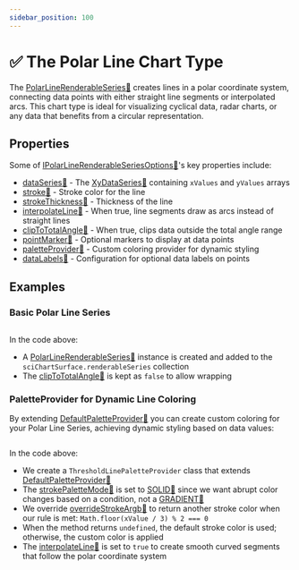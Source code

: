 ```yaml
---
sidebar_position: 100
---
```


# ✅ The Polar Line Chart Type

The [PolarLineRenderableSeries:blue_book:](https://www.scichart.com/documentation/js/v4/typedoc/classes/polarlinerenderableseries.html) creates lines in a polar coordinate system, connecting data points with either straight line segments or interpolated arcs. This chart type is ideal for visualizing cyclical data, radar charts, or any data that benefits from a circular representation.

<ChartFromSciChartDemo 
    src="http://stagingdemo2.scichart.com/demo/iframe/polar-line-chart"
    title="Polar Line Series Chart"
/>

## Properties

Some of [IPolarLineRenderableSeriesOptions:blue_book:](https://www.scichart.com/documentation/js/v4/typedoc/interfaces/ipolarlinerenderableseriesoptions.html)'s key properties include:

- [dataSeries:blue_book:](https://www.scichart.com/documentation/js/v4/typedoc/interfaces/ipolarlinerenderableseriesoptions.html#dataseries) - The [XyDataSeries:blue_book:](https://www.scichart.com/documentation/js/v4/typedoc/classes/xydataseries.html) containing `xValues` and `yValues` arrays
- [stroke:blue_book:](https://www.scichart.com/documentation/js/v4/typedoc/interfaces/ipolarlinerenderableseriesoptions.html#stroke) - Stroke color for the line
- [strokeThickness:blue_book:](https://www.scichart.com/documentation/js/v4/typedoc/interfaces/ipolarlinerenderableseriesoptions.html#strokethickness) - Thickness of the line
- [interpolateLine:blue_book:](https://www.scichart.com/documentation/js/v4/typedoc/interfaces/ipolarlinerenderableseriesoptions.html#interpolateline) - When true, line segments draw as arcs instead of straight lines
- [clipToTotalAngle:blue_book:](https://www.scichart.com/documentation/js/v4/typedoc/interfaces/ipolarlinerenderableseriesoptions.html#cliptototalangle) - When true, clips data outside the total angle range
- [pointMarker:blue_book:](https://www.scichart.com/documentation/js/v4/typedoc/interfaces/ipolarlinerenderableseriesoptions.html#pointmarker) - Optional markers to display at data points
- [paletteProvider:blue_book:](https://www.scichart.com/documentation/js/v4/typedoc/interfaces/ipolarlinerenderableseriesoptions.html#paletteprovider) - Custom coloring provider for dynamic styling
- [dataLabels:blue_book:](https://www.scichart.com/documentation/js/v4/typedoc/interfaces/ipolarlinerenderableseriesoptions.html#datalabels) - Configuration for optional data labels on points

## Examples

### Basic Polar Line Series

```ts showLineNumbers {35} file=./Basic/demo.ts start=region_A_start end=region_A_end
```

<LiveDocSnippet name="./Basic/demo" />

In the code above:

- A [PolarLineRenderableSeries:blue_book:](https://www.scichart.com/documentation/js/v4/typedoc/classes/polarlinerenderableseries.html) instance is created and added to the `sciChartSurface.renderableSeries` collection
- The [clipToTotalAngle:blue_book:](https://www.scichart.com/documentation/js/v4/typedoc/classes/polarlinerenderableseries.html#cliptototalangle) is kept as `false` to allow wrapping

### PaletteProvider for Dynamic Line Coloring

By extending [DefaultPaletteProvider:blue_book:](https://www.scichart.com/documentation/js/v4/typedoc/classes/defaultpaletteprovider.html) you can create custom coloring for your Polar Line Series, achieving dynamic styling based on data values:

```ts showLineNumbers {38-54,64-67} file=./PaletteProvider/demo.ts start=region_A_start end=region_A_end
```

<LiveDocSnippet name="./PaletteProvider/demo" />

In the code above:
- We create a `ThresholdLinePaletteProvider` class that extends [DefaultPaletteProvider:blue_book:](https://www.scichart.com/documentation/js/v4/typedoc/classes/defaultpaletteprovider.html)
- The [strokePaletteMode:blue_book:](https://www.scichart.com/documentation/js/v4/typedoc/classes/defaultpaletteprovider.html#strokepalettemode) is set to [SOLID:blue_book:](https://www.scichart.com/documentation/js/v4/typedoc/enums/estrokepalettemode.html#solid) since we want abrupt color changes based on a condition, not a [GRADIENT:blue_book:](https://www.scichart.com/documentation/js/v4/typedoc/enums/estrokepalettemode.html#gradient)
- We override [overrideStrokeArgb:blue_book:](https://www.scichart.com/documentation/js/v4/typedoc/classes/defaultpaletteprovider.html#overridestrokeargb) to return another stroke color when our rule is met: `Math.floor(xValue / 3) % 2 === 0`
- When the method returns `undefined`, the default stroke color is used; otherwise, the custom color is applied
- The [interpolateLine:blue_book:](https://www.scichart.com/documentation/js/v4/typedoc/classes/polarlinerenderableseries.html#interpolateline) is set to `true` to create smooth curved segments that follow the polar coordinate system
